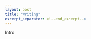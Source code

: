 ```yaml
---
layout: post
title: "Writing"
excerpt_separator: <!--end_excerpt-->
---
```

Intro
<!--end_excerpt-->
